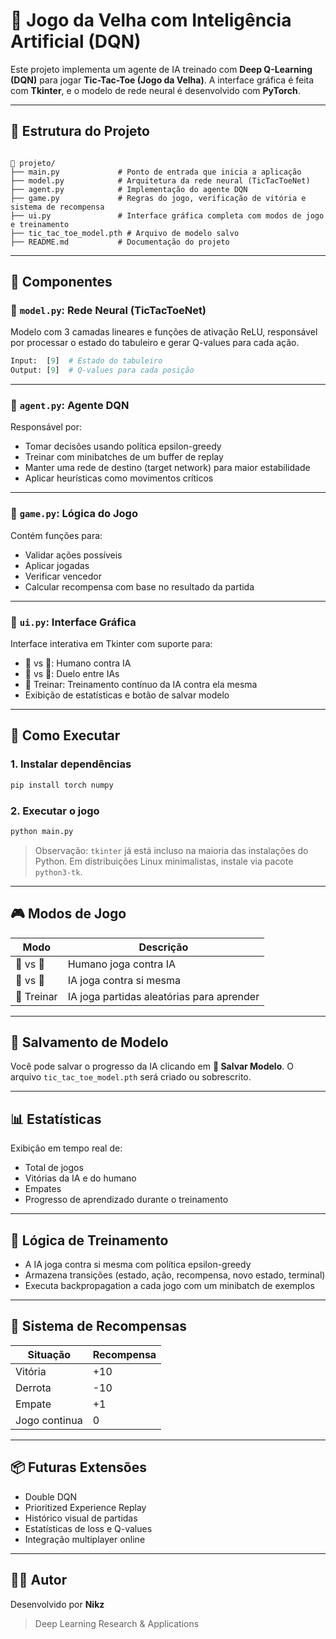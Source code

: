 
# 🤖 Jogo da Velha com Inteligência Artificial (DQN)

Este projeto implementa um agente de IA treinado com **Deep Q-Learning (DQN)** para jogar **Tic-Tac-Toe (Jogo da Velha)**. A interface gráfica é feita com **Tkinter**, e o modelo de rede neural é desenvolvido com **PyTorch**.

---

## 📂 Estrutura do Projeto

```

📁 projeto/
├── main.py             # Ponto de entrada que inicia a aplicação
├── model.py            # Arquitetura da rede neural (TicTacToeNet)
├── agent.py            # Implementação do agente DQN
├── game.py             # Regras do jogo, verificação de vitória e sistema de recompensa
├── ui.py               # Interface gráfica completa com modos de jogo e treinamento
├── tic_tac_toe_model.pth # Arquivo de modelo salvo
├── README.md           # Documentação do projeto

````

---

## 🧠 Componentes

### 🔸 `model.py`: Rede Neural (TicTacToeNet)

Modelo com 3 camadas lineares e funções de ativação ReLU, responsável por processar o estado do tabuleiro e gerar Q-values para cada ação.

```python
Input:  [9]  # Estado do tabuleiro
Output: [9]  # Q-values para cada posição
````

---

### 🔸 `agent.py`: Agente DQN

Responsável por:

* Tomar decisões usando política epsilon-greedy
* Treinar com minibatches de um buffer de replay
* Manter uma rede de destino (target network) para maior estabilidade
* Aplicar heurísticas como movimentos críticos

---

### 🔸 `game.py`: Lógica do Jogo

Contém funções para:

* Validar ações possíveis
* Aplicar jogadas
* Verificar vencedor
* Calcular recompensa com base no resultado da partida

---

### 🔸 `ui.py`: Interface Gráfica

Interface interativa em Tkinter com suporte para:

* 🧑 vs 🤖: Humano contra IA
* 🤖 vs 🤖: Duelo entre IAs
* 🎯 Treinar: Treinamento contínuo da IA contra ela mesma
* Exibição de estatísticas e botão de salvar modelo

---

## 🚀 Como Executar

### 1. Instalar dependências

```bash
pip install torch numpy
```

### 2. Executar o jogo

```bash
python main.py
```

> Observação: `tkinter` já está incluso na maioria das instalações do Python. Em distribuições Linux minimalistas, instale via pacote `python3-tk`.

---

## 🎮 Modos de Jogo

| Modo       | Descrição                                 |
| ---------- | ----------------------------------------- |
| 🧑 vs 🤖   | Humano joga contra IA                     |
| 🤖 vs 🤖   | IA joga contra si mesma                   |
| 🎯 Treinar | IA joga partidas aleatórias para aprender |

---

## 💾 Salvamento de Modelo

Você pode salvar o progresso da IA clicando em **💾 Salvar Modelo**. O arquivo `tic_tac_toe_model.pth` será criado ou sobrescrito.

---

## 📊 Estatísticas

Exibição em tempo real de:

* Total de jogos
* Vitórias da IA e do humano
* Empates
* Progresso de aprendizado durante o treinamento

---

## 🧪 Lógica de Treinamento

* A IA joga contra si mesma com política epsilon-greedy
* Armazena transições (estado, ação, recompensa, novo estado, terminal)
* Executa backpropagation a cada jogo com um minibatch de exemplos

---

## 🎯 Sistema de Recompensas

| Situação      | Recompensa |
| ------------- | ---------- |
| Vitória       | +10        |
| Derrota       | -10        |
| Empate        | +1         |
| Jogo continua | 0          |

---

## 📦 Futuras Extensões

* Double DQN
* Prioritized Experience Replay
* Histórico visual de partidas
* Estatísticas de loss e Q-values
* Integração multiplayer online

---

## 👨‍💻 Autor

Desenvolvido por **Nikz**

> Deep Learning Research & Applications

